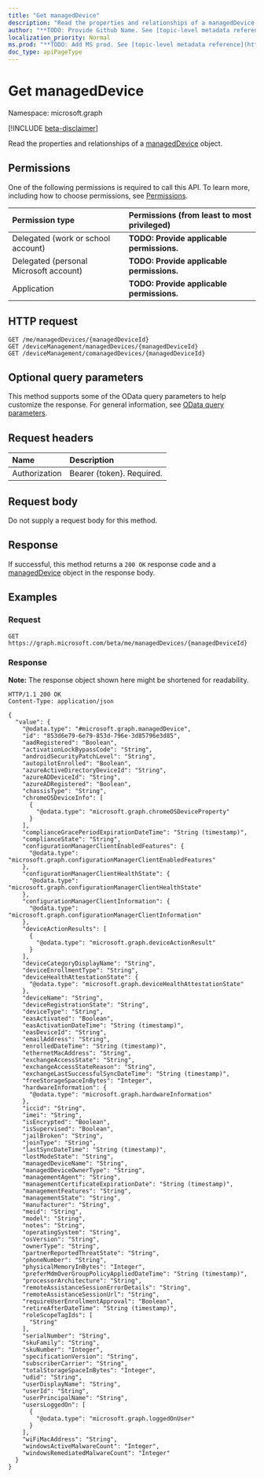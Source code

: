 ```yaml
---
title: "Get managedDevice"
description: "Read the properties and relationships of a managedDevice object."
author: "**TODO: Provide Github Name. See [topic-level metadata reference](https://msgo.azurewebsites.net/add/document/guidelines/metadata.html#topic-level-metadata)**"
localization_priority: Normal
ms.prod: "**TODO: Add MS prod. See [topic-level metadata reference](https://msgo.azurewebsites.net/add/document/guidelines/metadata.html#topic-level-metadata)**"
doc_type: apiPageType
---
```


# Get managedDevice
Namespace: microsoft.graph

[!INCLUDE [beta-disclaimer](../../includes/beta-disclaimer.md)]

Read the properties and relationships of a [managedDevice](../resources/manageddevice.md) object.

## Permissions
One of the following permissions is required to call this API. To learn more, including how to choose permissions, see [Permissions](/graph/permissions-reference).

|Permission type|Permissions (from least to most privileged)|
|:---|:---|
|Delegated (work or school account)|**TODO: Provide applicable permissions.**|
|Delegated (personal Microsoft account)|**TODO: Provide applicable permissions.**|
|Application|**TODO: Provide applicable permissions.**|

## HTTP request

<!-- {
  "blockType": "ignored"
}
-->
``` http
GET /me/managedDevices/{managedDeviceId}
GET /deviceManagement/managedDevices/{managedDeviceId}
GET /deviceManagement/comanagedDevices/{managedDeviceId}
```

## Optional query parameters
This method supports some of the OData query parameters to help customize the response. For general information, see [OData query parameters](/graph/query-parameters).

## Request headers
|Name|Description|
|:---|:---|
|Authorization|Bearer {token}. Required.|

## Request body
Do not supply a request body for this method.

## Response

If successful, this method returns a `200 OK` response code and a [managedDevice](../resources/manageddevice.md) object in the response body.

## Examples

### Request
<!-- {
  "blockType": "request",
  "name": "get_manageddevice"
}
-->
``` http
GET https://graph.microsoft.com/beta/me/managedDevices/{managedDeviceId}
```


### Response
**Note:** The response object shown here might be shortened for readability.
<!-- {
  "blockType": "response",
  "truncated": true,
  "@odata.type": "microsoft.graph.managedDevice"
}
-->
``` http
HTTP/1.1 200 OK
Content-Type: application/json

{
  "value": {
    "@odata.type": "#microsoft.graph.managedDevice",
    "id": "853d6e79-6e79-853d-796e-3d85796e3d85",
    "aadRegistered": "Boolean",
    "activationLockBypassCode": "String",
    "androidSecurityPatchLevel": "String",
    "autopilotEnrolled": "Boolean",
    "azureActiveDirectoryDeviceId": "String",
    "azureADDeviceId": "String",
    "azureADRegistered": "Boolean",
    "chassisType": "String",
    "chromeOSDeviceInfo": [
      {
        "@odata.type": "microsoft.graph.chromeOSDeviceProperty"
      }
    ],
    "complianceGracePeriodExpirationDateTime": "String (timestamp)",
    "complianceState": "String",
    "configurationManagerClientEnabledFeatures": {
      "@odata.type": "microsoft.graph.configurationManagerClientEnabledFeatures"
    },
    "configurationManagerClientHealthState": {
      "@odata.type": "microsoft.graph.configurationManagerClientHealthState"
    },
    "configurationManagerClientInformation": {
      "@odata.type": "microsoft.graph.configurationManagerClientInformation"
    },
    "deviceActionResults": [
      {
        "@odata.type": "microsoft.graph.deviceActionResult"
      }
    ],
    "deviceCategoryDisplayName": "String",
    "deviceEnrollmentType": "String",
    "deviceHealthAttestationState": {
      "@odata.type": "microsoft.graph.deviceHealthAttestationState"
    },
    "deviceName": "String",
    "deviceRegistrationState": "String",
    "deviceType": "String",
    "easActivated": "Boolean",
    "easActivationDateTime": "String (timestamp)",
    "easDeviceId": "String",
    "emailAddress": "String",
    "enrolledDateTime": "String (timestamp)",
    "ethernetMacAddress": "String",
    "exchangeAccessState": "String",
    "exchangeAccessStateReason": "String",
    "exchangeLastSuccessfulSyncDateTime": "String (timestamp)",
    "freeStorageSpaceInBytes": "Integer",
    "hardwareInformation": {
      "@odata.type": "microsoft.graph.hardwareInformation"
    },
    "iccid": "String",
    "imei": "String",
    "isEncrypted": "Boolean",
    "isSupervised": "Boolean",
    "jailBroken": "String",
    "joinType": "String",
    "lastSyncDateTime": "String (timestamp)",
    "lostModeState": "String",
    "managedDeviceName": "String",
    "managedDeviceOwnerType": "String",
    "managementAgent": "String",
    "managementCertificateExpirationDate": "String (timestamp)",
    "managementFeatures": "String",
    "managementState": "String",
    "manufacturer": "String",
    "meid": "String",
    "model": "String",
    "notes": "String",
    "operatingSystem": "String",
    "osVersion": "String",
    "ownerType": "String",
    "partnerReportedThreatState": "String",
    "phoneNumber": "String",
    "physicalMemoryInBytes": "Integer",
    "preferMdmOverGroupPolicyAppliedDateTime": "String (timestamp)",
    "processorArchitecture": "String",
    "remoteAssistanceSessionErrorDetails": "String",
    "remoteAssistanceSessionUrl": "String",
    "requireUserEnrollmentApproval": "Boolean",
    "retireAfterDateTime": "String (timestamp)",
    "roleScopeTagIds": [
      "String"
    ],
    "serialNumber": "String",
    "skuFamily": "String",
    "skuNumber": "Integer",
    "specificationVersion": "String",
    "subscriberCarrier": "String",
    "totalStorageSpaceInBytes": "Integer",
    "udid": "String",
    "userDisplayName": "String",
    "userId": "String",
    "userPrincipalName": "String",
    "usersLoggedOn": [
      {
        "@odata.type": "microsoft.graph.loggedOnUser"
      }
    ],
    "wiFiMacAddress": "String",
    "windowsActiveMalwareCount": "Integer",
    "windowsRemediatedMalwareCount": "Integer"
  }
}
```

